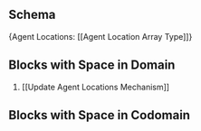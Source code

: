 ## Schema

{Agent Locations: [[Agent Location Array Type]]}

## Blocks with Space in Domain
1. [[Update Agent Locations Mechanism]]

## Blocks with Space in Codomain

